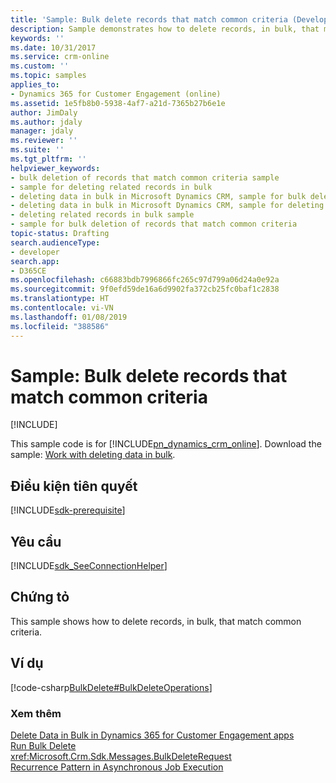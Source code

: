 ```yaml
---
title: 'Sample: Bulk delete records that match common criteria (Developer Guide for Dynamics 365 for Customer Engagement apps) | MicrosoftDocs'
description: Sample demonstrates how to delete records, in bulk, that match common criteria.
keywords: ''
ms.date: 10/31/2017
ms.service: crm-online
ms.custom: ''
ms.topic: samples
applies_to:
- Dynamics 365 for Customer Engagement (online)
ms.assetid: 1e5fb8b0-5938-4af7-a21d-7365b27b6e1e
author: JimDaly
ms.author: jdaly
manager: jdaly
ms.reviewer: ''
ms.suite: ''
ms.tgt_pltfrm: ''
helpviewer_keywords:
- bulk deletion of records that match common criteria sample
- sample for deleting related records in bulk
- deleting data in bulk in Microsoft Dynamics CRM, sample for bulk deletion of records that match common criteria
- deleting data in bulk in Microsoft Dynamics CRM, sample for deleting related records in bulk
- deleting related records in bulk sample
- sample for bulk deletion of records that match common criteria
topic-status: Drafting
search.audienceType:
- developer
search.app:
- D365CE
ms.openlocfilehash: c66883bdb7996866fc265c97d799a06d24a0e92a
ms.sourcegitcommit: 9f0efd59de16a6d9902fa372cb25fc0baf1c2838
ms.translationtype: HT
ms.contentlocale: vi-VN
ms.lasthandoff: 01/08/2019
ms.locfileid: "388586"
---
```

# <a name="sample-bulk-delete-records-that-match-common-criteria"></a>Sample: Bulk delete records that match common criteria

[!INCLUDE[](../includes/cc_applies_to_update_9_0_0.md)]

This sample code is for [!INCLUDE[pn_dynamics_crm_online](../includes/pn-dynamics-crm-online.md)]. Download the sample: [Work with deleting data in bulk](https://code.msdn.microsoft.com/Samples-of-delete-data-in-722dd420). 

## <a name="prerequisites"></a>Điều kiện tiên quyết
[!INCLUDE[sdk-prerequisite](../includes/sdk-prerequisite.md)]
  
## <a name="requirements"></a>Yêu cầu  
[!INCLUDE[sdk_SeeConnectionHelper](../includes/sdk-seeconnectionhelper.md)]
  
## <a name="demonstrates"></a>Chứng tỏ  
 This sample shows how to delete records, in bulk, that match common criteria.  
  
## <a name="example"></a>Ví dụ  
 [!code-csharp[BulkDelete#BulkDeleteOperations](../snippets/csharp/CRMV8/bulkdelete/cs/bulkdeleteoperations.cs#bulkdeleteoperations)]  
  
### <a name="see-also"></a>Xem thêm  
 [Delete Data in Bulk in Dynamics 365 for Customer Engagement apps](delete-data-bulk.md)   
 [Run Bulk Delete](run-bulk-delete.md)   
 <xref:Microsoft.Crm.Sdk.Messages.BulkDeleteRequest>   
 [Recurrence Pattern in Asynchronous Job Execution](recurrence-pattern-asynchronous-job-execution.md)

